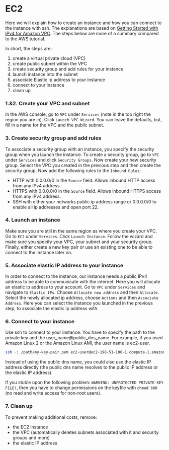 # EC2

Here we will explain how to create an instance and how you can connect
to the instance with ssh. The explanations are based on
<a href="https://docs.aws.amazon.com/vpc/latest/userguide/getting-started-ipv4.html">Getting Started with IPv4 for Amazon VPC</a>.
The steps below are more of a summary compared to the AWS tutorial. 

In short, the steps are:
1. create a virtual private cloud (VPC)
2. create public subnet within the VPC
3. create security group and add rules for your instance
4. launch instance into the subnet
5. associate Elastic Ip address to your instance
6. connect to your instance
7. clean up


### 1.&2. Create your VPC and subnet
In the AWS console, go to `VPC` under `Services` (note in the top right
the region you are in). Click `Launch VPC Wizard`. You can leave the
defaults, but, fill in a name for the VPC and the public subnet.


### 3. Create security group and add rules
To associate a security group with an instance, you specify the
security group when you launch the instance. To create a security
group, go to `VPC` under `Services` and click `Security Groups`.
Now create your new security group. Select the VPC you created in
the previous step and then create the security group. Now add the
following rules to the `Inbound Rules`:
* HTTP with 0.0.0.0/0 in the `Source` field. Allows inbound HTTP
access from any IPv4 address.
* HTTPS with 0.0.0.0/0 in the `Source` field. Allows inbound HTTPS
access from any IPv4 address.
* SSH with either your networks public ip address range or 0.0.0.0/0
to enable all ip addresses and open port 22.


### 4. Launch an instance
Make sure you are still in the same region as where you create your
VPC. Go to `EC2` under `Services`. Click `Launch Instance`. Follow
the wizard and make sure you specify your VPC, your subnet and your
security group. Finally, either create a new key pair or use an existing
one to be able to connect to the instance later on.


### 5. Associate elastic IP address to your instance
In order to connect to the instance, our instance needs a public IPv4
address to be able to communicate with the internet. Here you will
allocate an elastic ip address to your account. Go to `VPC` under
`Services` and navigate to `Elastic IPs`. Choose `Allocate new address`
and then `Allocate`. Select the newly allocated ip address, choose
`Actions` and then `Associate Address`. Here you can select the instance
you launched in the previous step, to associate the elastic ip address
with.


### 6. Connect to your instance
Use ssh to connect to your instance. You have to specify the path to the
private key and the user_name@public_dns_name. For example, if you used
Amazon Linux 2 or the Amazon Linux AMI, the user name is ec2-user.
```bash
ssh -i /path/my-key-pair.pem ec2-user@ec2-198-51-100-1.compute-1.amazonaws.com
```
Instead of using the public dns name, you could also use the elastic IP
address directly (the public dns name resolves to the public IP address
or the elastic IP address).

If you stuble upon the following problem: `WARNING: UNPROTECTED PRIVATE
KEY FILE!`,
then you have to change permissions on the keyfile with `chmod 600` (no
read and write access for non-root users).


### 7. Clean up
To prevent making additional costs, remove:
* the EC2 instance
* the VPC (automatically deletes subnets associated with it and
security groups and more)
* the elastic IP address
